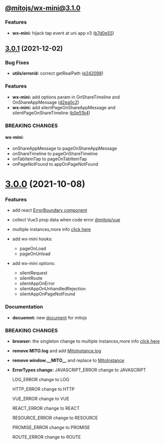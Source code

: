 ## [@mitojs/wx-mini@3.1.0](https://github.com/mitojs/mitojs/commit/b7d0e55b4680847dbf4ab8e836ca3409b1baa8bd)
### Features

* **wx-mini:** hijack tap event at uni app v3 ([b7d0e55](https://github.com/mitojs/mitojs/commit/b7d0e55b4680847dbf4ab8e836ca3409b1baa8bd))


## [3.0.1](https://github.com/mitojs/mitojs/compare/v3.0.0...v3.0.1) (2021-12-02)


### Bug Fixes

* **utils/errorid:** correct getRealPath ([e242098](https://github.com/mitojs/mitojs/commit/e2420989f611883558e9c700a55dcb3d578f40f1))


### Features

* **wx-mini:** add options param in OnShareTimeline and OnShareAppMessage ([d2ea0c2](https://github.com/mitojs/mitojs/commit/d2ea0c2e1c07b5ccc83ab4c4d0251718287a3ef9))
* **wx-mini:** add silentPageOnShareAppMessage and silentPageOnShareTimeline ([b0e51b4](https://github.com/mitojs/mitojs/commit/b0e51b47665d820f18a4368708bf850d7a411bec))


### BREAKING CHANGES

#### **wx-mini:**

* onShareAppMessage to pageOnShareAppMessage
* onShareTimeline to pageOnShareTimeline
* onTabItemTap to pageOnTabItemTap
* onPageNotFound to appOnPageNotFound



# [3.0.0](https://github.com/mitojs/mitojs/compare/2.1.19...3.0.0) (2021-10-08)


### Features
* add react [ErrorBoundary component](https://mitojs.github.io/mito-doc/#/sdk/guide/react#add-errorboundary)

* collect Vue3 prop data when code error [@mitojs/vue](https://mitojs.github.io/mito-doc/#/sdk/guide/vue#vue3x)

* multiple instances,more info  [click here](https://mitojs.github.io/mito-doc/#/sdk/guide/basic-configuration#multiple-instances)

* add wx-mini hooks:

  * pageOnLoad
  * pageOnUnload

* add wx-mini options:

  * silentRequest
  * silentRoute
  * silentAppOnError
  * silentAppOnUnhandledRejection
  * silentAppOnPageNotFound




### Documentation

* **docuemnt:** new [document](https://mitojs.github.io/mito-doc/#/) for mitojs

### BREAKING CHANGES

* **browser:** the singleton change to multiple instances,more info [click here](https://mitojs.github.io/mito-doc/#/sdk/guide/basic-configuration#multiple-instances)

* **remove MITO.log** and add [MitoInstance.log](https://mitojs.github.io/mito-doc/#/sdk/guide/basic-configuration#manual-reporting)

* **remove window.\_\_MITO\_\_** and replace to [MitoInstance](https://mitojs.github.io/mito-doc/#/sdk/guide/basic-configuration#multiple-instances)

* **ErrorTypes change:**
  JAVASCRIPT_ERROR change to JAVASCRIPT

  LOG_ERROR change to LOG

  HTTP_ERROR change to HTTP

  VUE_ERROR change to VUE

  REACT_ERROR change to REACT

  RESOURCE_ERROR change to RESOURCE

  PROMISE_ERROR change to PROMISE

  ROUTE_ERROR change to ROUTE



